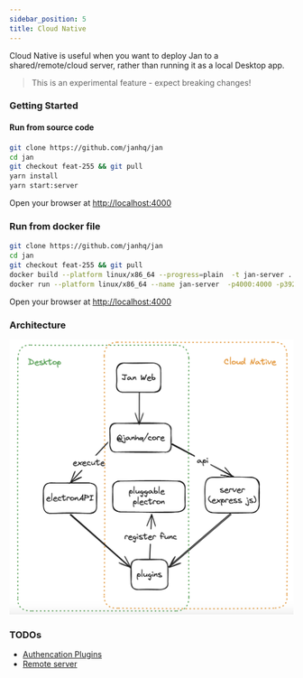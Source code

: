 ```yaml
---
sidebar_position: 5
title: Cloud Native
---
```


Cloud Native is useful when you want to deploy Jan to a shared/remote/cloud server, rather than running it as a local Desktop app.

> This is an experimental feature - expect breaking changes!

### Getting Started

#### Run from source code

```bash
git clone https://github.com/janhq/jan
cd jan
git checkout feat-255 && git pull
yarn install
yarn start:server
```

Open your browser at [http://localhost:4000](http://localhost:4000)

### Run from docker file

```bash
git clone https://github.com/janhq/jan
cd jan
git checkout feat-255 && git pull
docker build --platform linux/x86_64 --progress=plain  -t jan-server .
docker run --platform linux/x86_64 --name jan-server  -p4000:4000 -p3928:3928 -it jan-server
```

Open your browser at [http://localhost:4000](http://localhost:4000)

### Architecture

![cloudnative](img/cloudnative.png)

### TODOs

- [Authencation Plugins](https://github.com/janhq/jan/issues/334)
- [Remote server](https://github.com/janhq/jan/issues/200)
